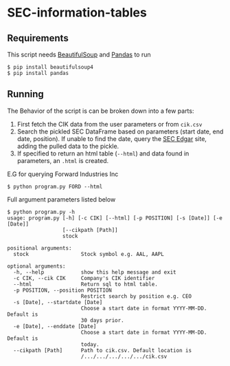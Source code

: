 # SEC-information-tables

## Requirements

This script needs [BeautifulSoup](https://www.crummy.com/software/BeautifulSoup/) and [Pandas](https://pandas.pydata.org/) to run
```
$ pip install beautifulsoup4
$ pip install pandas
```

## Running
The Behavior of the script is can be broken down into a few parts:
1. First fetch the CIK data from the user parameters or from `cik.csv` 
2. Search the pickled SEC DataFrame based on parameters (start date, end date, position). If unable to find the date, query the [SEC Edgar](https://www.sec.gov) site, adding the pulled data to the pickle.
3. If specified to return an html table (`--html`) and data found in parameters, an `.html` is created.

E.G for querying Forward Industries Inc
```
$ python program.py FORD --html
```

Full argument parameters listed below

```
$ python program.py -h
usage: program.py [-h] [-c CIK] [--html] [-p POSITION] [-s [Date]] [-e [Date]]
                  [--cikpath [Path]]
                  stock

positional arguments:
  stock                 Stock symbol e.g. AAL, AAPL

optional arguments:
  -h, --help            show this help message and exit
  -c CIK, --cik CIK     Company's CIK identifier
  --html                Return sql to html table.
  -p POSITION, --position POSITION
                        Restrict search by position e.g. CEO
  -s [Date], --startdate [Date]
                        Choose a start date in format YYYY-MM-DD. Default is
                        30 days prior.
  -e [Date], --enddate [Date]
                        Choose a start date in format YYYY-MM-DD. Default is
                        today.
  --cikpath [Path]      Path to cik.csv. Default location is
                        /.../.../.../.../.../cik.csv
  ```
